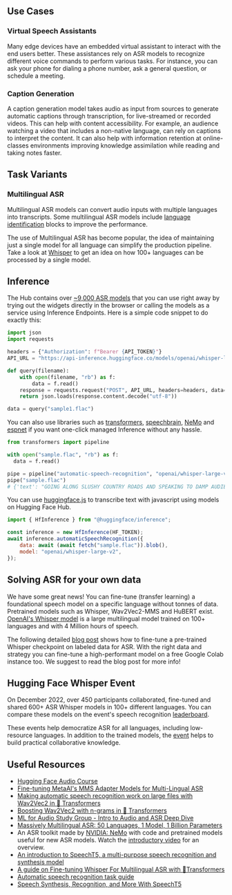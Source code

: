 ## Use Cases

### Virtual Speech Assistants

Many edge devices have an embedded virtual assistant to interact with the end users better. These assistances rely on ASR models to recognize different voice commands to perform various tasks. For instance, you can ask your phone for dialing a phone number, ask a general question, or schedule a meeting.

### Caption Generation

A caption generation model takes audio as input from sources to generate automatic captions through transcription, for live-streamed or recorded videos. This can help with content accessibility. For example, an audience watching a video that includes a non-native language, can rely on captions to interpret the content. It can also help with information retention at online-classes environments improving knowledge assimilation while reading and taking notes faster.

## Task Variants

### Multilingual ASR

Multilingual ASR models can convert audio inputs with multiple languages into transcripts. Some multilingual ASR models include [language identification](https://huggingface.co/tasks/audio-classification) blocks to improve the performance.

The use of Multilingual ASR has become popular, the idea of maintaining just a single model for all language can simplify the production pipeline. Take a look at [Whisper](https://huggingface.co/openai/whisper-large-v2) to get an idea on how 100+ languages can be processed by a single model.

## Inference

The Hub contains over [~9,000 ASR models](https://huggingface.co/models?pipeline_tag=automatic-speech-recognition&sort=downloads) that you can use right away by trying out the widgets directly in the browser or calling the models as a service using Inference Endpoints. Here is a simple code snippet to do exactly this:

```python
import json
import requests

headers = {"Authorization": f"Bearer {API_TOKEN}"}
API_URL = "https://api-inference.huggingface.co/models/openai/whisper-large-v3"

def query(filename):
    with open(filename, "rb") as f:
        data = f.read()
    response = requests.request("POST", API_URL, headers=headers, data=data)
    return json.loads(response.content.decode("utf-8"))

data = query("sample1.flac")
```

You can also use libraries such as [transformers](https://huggingface.co/models?library=transformers&pipeline_tag=automatic-speech-recognition&sort=downloads), [speechbrain](https://huggingface.co/models?library=speechbrain&pipeline_tag=automatic-speech-recognition&sort=downloads), [NeMo](https://huggingface.co/models?pipeline_tag=automatic-speech-recognition&library=nemo&sort=downloads) and [espnet](https://huggingface.co/models?library=espnet&pipeline_tag=automatic-speech-recognition&sort=downloads) if you want one-click managed Inference without any hassle.

```python
from transformers import pipeline

with open("sample.flac", "rb") as f:
  data = f.read()

pipe = pipeline("automatic-speech-recognition", "openai/whisper-large-v2")
pipe("sample.flac")
# {'text': "GOING ALONG SLUSHY COUNTRY ROADS AND SPEAKING TO DAMP AUDIENCES IN DRAUGHTY SCHOOL ROOMS DAY AFTER DAY FOR A FORTNIGHT HE'LL HAVE TO PUT IN AN APPEARANCE AT SOME PLACE OF WORSHIP ON SUNDAY MORNING AND HE CAN COME TO US IMMEDIATELY AFTERWARDS"}
```

You can use [huggingface.js](https://github.com/huggingface/huggingface.js) to transcribe text with javascript using models on Hugging Face Hub.

```javascript
import { HfInference } from "@huggingface/inference";

const inference = new HfInference(HF_TOKEN);
await inference.automaticSpeechRecognition({
	data: await (await fetch("sample.flac")).blob(),
	model: "openai/whisper-large-v2",
});
```

## Solving ASR for your own data

We have some great news! You can fine-tune (transfer learning) a foundational speech model on a specific language without tonnes of data. Pretrained models such as Whisper, Wav2Vec2-MMS and HuBERT exist. [OpenAI's Whisper model](https://huggingface.co/openai/whisper-large-v3) is a large multilingual model trained on 100+ languages and with 4 Million hours of speech.

The following detailed [blog post](https://huggingface.co/blog/fine-tune-whisper) shows how to fine-tune a pre-trained Whisper checkpoint on labeled data for ASR. With the right data and strategy you can fine-tune a high-performant model on a free Google Colab instance too. We suggest to read the blog post for more info!

## Hugging Face Whisper Event

On December 2022, over 450 participants collaborated, fine-tuned and shared 600+ ASR Whisper models in 100+ different languages. You can compare these models on the event's speech recognition [leaderboard](https://huggingface.co/spaces/whisper-event/leaderboard?dataset=mozilla-foundation%2Fcommon_voice_11_0&config=ar&split=test).

These events help democratize ASR for all languages, including low-resource languages. In addition to the trained models, the [event](https://github.com/huggingface/community-events/tree/main/whisper-fine-tuning-event) helps to build practical collaborative knowledge.

## Useful Resources

- [Hugging Face Audio Course](https://huggingface.co/learn/audio-course/chapter5/introduction)
- [Fine-tuning MetaAI's MMS Adapter Models for Multi-Lingual ASR](https://huggingface.co/blog/mms_adapters)
- [Making automatic speech recognition work on large files with Wav2Vec2 in 🤗 Transformers](https://huggingface.co/blog/asr-chunking)
- [Boosting Wav2Vec2 with n-grams in 🤗 Transformers](https://huggingface.co/blog/wav2vec2-with-ngram)
- [ML for Audio Study Group - Intro to Audio and ASR Deep Dive](https://www.youtube.com/watch?v=D-MH6YjuIlE)
- [Massively Multilingual ASR: 50 Languages, 1 Model, 1 Billion Parameters](https://arxiv.org/pdf/2007.03001.pdf)
- An ASR toolkit made by [NVIDIA: NeMo](https://github.com/NVIDIA/NeMo) with code and pretrained models useful for new ASR models. Watch the [introductory video](https://www.youtube.com/embed/wBgpMf_KQVw) for an overview.
- [An introduction to SpeechT5, a multi-purpose speech recognition and synthesis model](https://huggingface.co/blog/speecht5)
- [A guide on Fine-tuning Whisper For Multilingual ASR with 🤗Transformers](https://huggingface.co/blog/fine-tune-whisper)
- [Automatic speech recognition task guide](https://huggingface.co/docs/transformers/tasks/asr)
- [Speech Synthesis, Recognition, and More With SpeechT5](https://huggingface.co/blog/speecht5)
